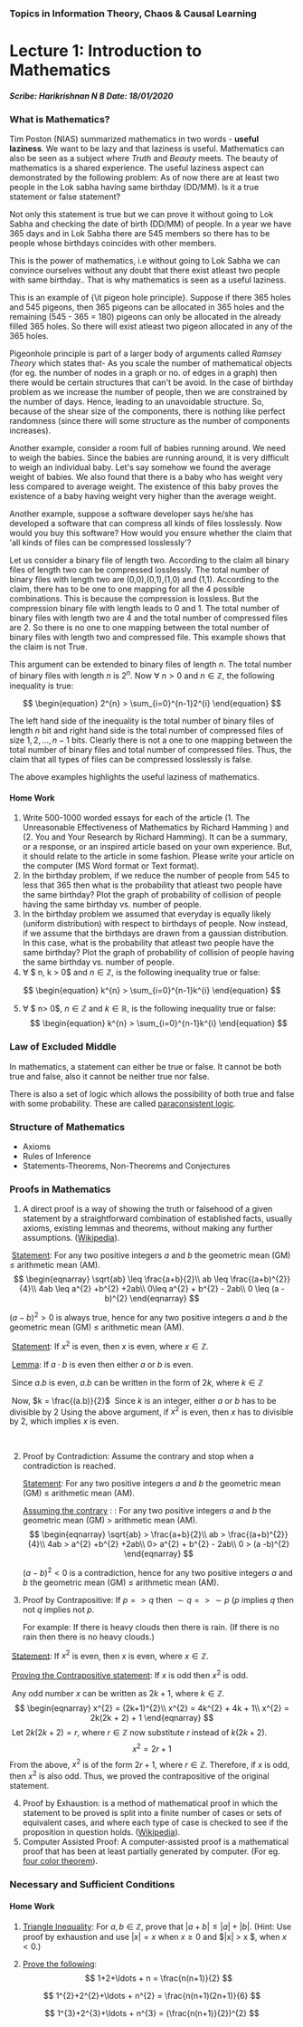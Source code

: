 ### Topics in Information Theory, Chaos & Causal Learning

# Lecture 1: Introduction to Mathematics

##### Scribe: Harikrishnan N B                                                                                         Date: 18/01/2020



### What is Mathematics?

Tim Poston (NIAS) summarized mathematics in two words - **useful laziness**. We want to be lazy and that laziness is useful. Mathematics can also be seen as a subject where *Truth* and *Beauty* meets. The beauty of mathematics is a shared experience. The useful laziness aspect can demonstrated by the following problem: As of now there are at least two people in the Lok sabha  having same birthday (DD/MM). Is it a true statement or false statement?

Not  only this statement is true but we can prove it without going to Lok Sabha and checking the date of birth (DD/MM) of people. In a year we have 365 days and in Lok Sabha there are 545 members so there has to be people whose birthdays coincides with other members.


This is the power of mathematics, i.e without going to Lok Sabha we can convince ourselves without any doubt that there exist atleast two people with same birthday.. That is why mathematics is seen as a useful laziness. 

This is an example of {\it pigeon hole principle}. Suppose if there 365 holes and 545 pigeons, then 365 pigeons can be allocated in 365 holes and the remaining (545 - 365 = 180) pigeons can only be allocated in the already filled 365 holes. So there will exist atleast two pigeon allocated in any of the 365 holes.

Pigeonhole principle is part of a larger body of arguments called *Ramsey Theory* which states that- As you scale the number of mathematical objects (for eg. the number of nodes in a graph or no. of edges in a graph) then  there would be certain structures that can't be avoid. In the case of birthday problem as we increase the number of people, then we are constrained by the number of days. Hence, leading to an unavoidable structure. So, because of the shear size of the components, there is nothing like perfect randomness (since there will some structure as the number of components increases).

Another example, consider a room full of babies running around. We need to weigh the babies. Since the babies are running around, it is very difficult to weigh an individual baby. Let's say somehow we found the average weight of babies. We also found that there is a baby who has weight very less compared to average weight. The existence of this baby proves the existence of a baby having weight very higher than the average weight. 

Another example, suppose a software developer says he/she has developed a software that can compress all kinds of files losslessly. Now would you buy this software? How would you ensure whether the claim that 'all kinds of files can be compressed losslessly'?

Let us consider a binary file of length two. According to the claim all binary files of length two can be compressed losslessly. The total number of binary files with length two are (0,0),(0,1),(1,0) and (1,1). According to the claim, there has to be one to one mapping for all the 4 possible combinations. This is because the compression is lossless. But the compression binary file with length leads to 0 and 1. The total number of binary files with length two are 4 and the total number of compressed files are 2. So there is no one to one mapping between the  total number of binary files with length two and compressed file. This example shows that the claim is not True.

This argument can be extended to binary files of length $n$. The total number of binary files with length $n$ is $2 ^{n}$. Now $\forall$ $n > 0$ and $n \in \mathbb{Z}$, the following inequality is true:


$$
\begin{equation} 2^{n} > \sum_{i=0}^{n-1}2^{i} \end{equation}
$$


The left hand side of the inequality is the total number of binary files of length $n$ bit and right hand side is the total number of compressed files of size $1, 2, \ldots, n-1$ bits. Clearly there is not a one to one mapping between the total number of binary files and total number of compressed files. Thus, the claim that all types of files can  be compressed losslessly is false.

The above examples highlights the useful laziness of mathematics.



#### Home Work

1. Write 500-1000 worded essays for each of the article (1. The Unreasonable Effectiveness of Mathematics by Richard Hamming ) and (2. You and Your Research by Richard Hamming). It can be a summary, or a response, or an inspired article based on your own experience. But, it should relate to the article in some fashion.  Please write your article on the computer (MS Word format or Text format).
2.  In the birthday problem, if we reduce the number of people from 545 to less that 365 then what is the probability that atleast two people have the same birthday? Plot the graph of probability of collision of people having the same birthday vs. number of people.
3. In the birthday problem we assumed that everyday is equally likely (uniform distribution) with respect to birthdays of people. Now instead, if we assume that the birthdays are drawn from a gaussian distribution. In this case,  what is the probability that atleast two people have the same birthday? Plot the graph of probability of collision of people having the same birthday vs. number of people.
4. $\forall$ $ n, k > 0$ and $n \in \mathbb{Z}$, is the following inequality true or false:

$$
\begin{equation}
 k^{n} > \sum_{i=0}^{n-1}k^{i}
 \end{equation}  
$$

5.    $\forall$ $ n> 0$, $n \in \mathbb{Z}$ and $k \in \mathbb{R}$, is the following inequality true or false:
   $$
   \begin{equation}
    k^{n} > \sum_{i=0}^{n-1}k^{i}
    \end{equation}
   $$
   



### Law of Excluded Middle



In mathematics, a statement can either be true or false. It cannot be both true and false, also it cannot be neither true nor false. 

There is also a set of logic which allows the possibility of both true and false with some probability. These are called [paraconsistent logic](https://plato.stanford.edu/entries/logic-paraconsistent).



### Structure of Mathematics

* Axioms
* Rules of Inference
* Statements-Theorems, Non-Theorems and Conjectures



### Proofs in Mathematics

1. A direct proof is a way of showing the truth or falsehood of a given statement by a straightforward combination of established facts, usually axioms, existing lemmas and theorems, without making any further assumptions. ([Wikipedia](https://en.wikipedia.org/wiki/Direct_proof)).

​	 <u>Statement</u>: For any two positive integers $a$ and $b$ the geometric mean (GM) $\leq$ arithmetic mean (AM).
$$
 \begin{eqnarray}
        \sqrt{ab} \leq \frac{a+b}{2}\\
        ab \leq \frac{(a+b)^{2}}{4}\\
        4ab \leq a^{2} +b^{2} +2ab\\
        0\leq a^{2} + b^{2} - 2ab\\
        0 \leq (a -b)^{2}
    \end{eqnarray}
$$



  $(a-b)^{2}>0$ is always true, hence for any two positive integers $a$ and $b$ the geometric mean (GM) $\leq$ arithmetic mean (AM).



​		<u>Statement</u>: If $x^{2}$ is even, then $x$ is even, where $x \in \mathbb{Z}$.

​		<u>Lemma</u>: If $a\cdot b$ is even then either $a$ or $b$ is even.

​        Since $a.b$ is even, $a.b$ can be written in the form of $2k$, where $k \in \mathbb{Z}$

​		Now, $k = \frac{(a.b)}{2}$
​        Since $k$ is an integer, either $a$ or $b$ has to be divisible by $2$                                                                               		Using the above argument, if $x^{2}$ is even, then $x$ has to divisible by 2, which implies $x$ is even.

​			

2. Proof by Contradiction: Assume the contrary and stop when a contradiction is reached.

   <u>Statement</u>: For any two positive integers $a$ and $b$ the geometric mean (GM) $\leq$ arithmetic mean (AM).

   <u>Assuming the contrary</u> : : For any two positive integers $a$ and $b$ the geometric mean (GM) $>$ arithmetic mean (AM).
   $$
   \begin{eqnarray}
       \sqrt{ab} > \frac{a+b}{2}\\
       ab > \frac{(a+b)^{2}}{4}\\
       4ab > a^{2} +b^{2} +2ab\\
       0> a^{2} + b^{2} - 2ab\\
       0 > (a -b)^{2}
       \end{eqnarray}
   $$
   

   $(a-b)^{2}<0$ is a contradiction, hence for any two positive integers $a$ and $b$ the geometric mean (GM) $\leq$ arithmetic mean (AM).

3. Proof by Contrapositive:  If $p => q$ then $\sim q=> \sim p$ ($p$ implies $q$ then not $q$ implies not $p$.

   For example: If there is heavy clouds then there is rain. (If there is no rain then there is no heavy clouds.)

​       <u>Statement</u>: If $x^{2}$ is even, then $x$ is even, where $x \in \mathbb{Z}$.

​	   <u>Proving the Contrapositive statement</u>: If $x$ is odd then $x^{2}$ is odd.

​	   Any odd number $x$ can be written as $2k + 1$, where $k \in \mathbb{Z}$.
$$
\begin{eqnarray}
        x^{2} = (2k+1)^{2}\\
        x^{2} = 4k^{2} + 4k + 1\\
        x^{2} = 2k(2k + 2) + 1
        \end{eqnarray}
$$
​     Let $2k(2k + 2) = r$, where $r \in \mathbb{Z}$ now substitute $r$ instead of $k(2k + 2)$.
$$
\begin{equation}
    x^{2} = 2r+ 1
\end{equation}
$$
​    From the above, $x^{2}$ is of the form $2r+1$, where $r \in \mathbb{Z}$. Therefore, if $x$ is odd, then $x^{2}$ is also odd. Thus,     	we proved the contrapositive of the original statement.

4. Proof by Exhaustion: is a method of mathematical proof in which the statement to be proved is split into a finite number of cases or sets of equivalent cases, and where each type of case is checked to see if the proposition in question holds. ([Wikipedia](https://en.wikipedia.org/wiki/Proof_by_exhaustion)).
5. Computer Assisted Proof: A computer-assisted proof is a mathematical proof that has been at least partially generated by computer. (For eg. [four color theorem](https://en.wikipedia.org/wiki/Four_color_theorem)).



### Necessary and Sufficient Conditions

<need to update>

#### Home Work

1. <u>Triangle Inequality</u>: For $a,b \in \mathbb{Z}$, prove that $|a+b| \leq |a| +|b|$. (Hint: Use proof by exhaustion and use $|x| = x$ when $x \geq 0$ and $|x| > x $, when $x < 0$.)

2. <u>Prove the following</u>:
   $$
    1+2+\ldots + n = \frac{n(n+1)}{2}
   $$
   

$$
1^{2}+2^{2}+\ldots + n^{2} = \frac{n(n+1)(2n+1)}{6}
$$

$$
1^{3}+2^{3}+\ldots + n^{3} = (\frac{n(n+1)}{2})^{2}
$$



